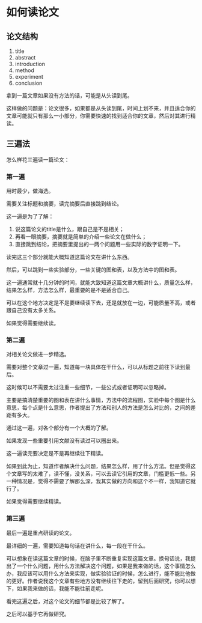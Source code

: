 # 如何读论文

## 论文结构

1. title
2. abstract
3. introduction
4. method
5. experiment
6. conclusion

拿到一篇文章如果没有方法的话，可能是从头读到尾。

这样做的问题是：论文很多，如果都是从头读到尾，时间上划不来，并且适合你的文章可能就只有那么一小部分，你需要快速的找到适合你的文章，然后对其进行精读。

## 三遍法

怎么样花三遍读一篇论文：

### 第一遍

用时最少，做海选。

需要关注标题和摘要，读完摘要后直接跳到结论。

这一遍是为了了解：

1. 说这篇论文的title是什么，跟自己是不是相关；
2. 再看一眼摘要，摘要就是简单的介绍一些论文在做什么；
3. 直接跳到结论，把摘要里提出的一两个问题用一些实际的数字证明一下。

读完这三个部分就能大概知道这篇论文在讲什么东西。

然后，可以跳到一些实验部分，一些关键的图和表，以及方法中的图和表。

这一遍通常就十几分钟的时间，就能大致知道这篇文章大概讲什么，质量怎么样，结果怎么样，方法怎么样，最重要的是不是适合自己。

可以在这个地方决定是不是要继续读下去，还是就放在一边，可能质量不高，或者跟自己没有太多关系。

如果觉得需要继续读。

### 第二遍

对相关论文做进一步精选。

需要对整个文章过一遍，知道每一块具体在干什么，可以从标题之前往下读到最后。

这时候可以不需要太过注重一些细节，一些公式或者证明可以忽略掉。

主要是搞清楚重要的图和表在讲什么事情，方法中的流程图，实验中每个图是什么意思，每个点是什么意思，作者提出了方法和别人的方法是怎么对比的，之间的差距有多大。

通过这一遍，对各个部分有一个大概的了解。

如果发现一些重要引用文献没有读过可以圈出来。

这一遍读完要决定是不是再继续往下精读。

如果到此为止，知道作者解决什么问题，结果怎么样，用了什么方法。但是觉得这个文章写的太难了，读不懂，没关系，可以去读它引用的文章，门槛更低一些。另一种情况是，觉得不需要了解那么深，我其实做的方向和这个不一样，我知道它就行了。

如果觉得需要继续精读。

### 第三遍

最后一遍是重点研读的论文。

最详细的一遍，需要知道每句话在讲什么，每一段在干什么。

可以想象在读这篇文章的时候，在脑子里不断重复实现这篇文章。换句话说，我提出了一个什么问题，用什么方法解决这个问题，如果是我来做的话，这个事情怎么办，我应该可以用什么方法来实现，做实验验证的时候，怎么进行，能不能比他做的更好。作者说我这个文章有些地方没有继续往下走的，留到后面研究，你可以想下，如果我来做的话，我能不能往前走呢。

看完这遍之后，对这个论文的细节都是比较了解了。

之后可以基于它再做研究。























